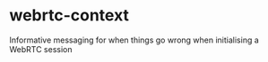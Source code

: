 webrtc-context
==============

Informative messaging for when things go wrong when initialising a WebRTC session
